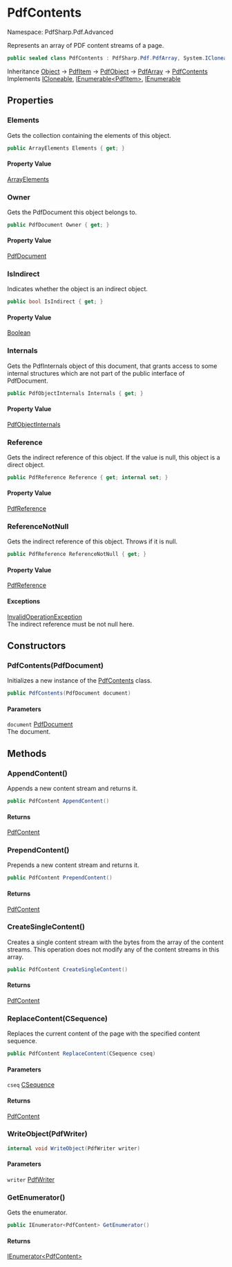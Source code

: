 # PdfContents

Namespace: PdfSharp.Pdf.Advanced

Represents an array of PDF content streams of a page.

```csharp
public sealed class PdfContents : PdfSharp.Pdf.PdfArray, System.ICloneable, System.Collections.Generic.IEnumerable`1[[PdfSharp.Pdf.PdfItem, PdfSharp, Version=0.1.3.0, Culture=neutral, PublicKeyToken=null]], System.Collections.IEnumerable
```

Inheritance [Object](https://docs.microsoft.com/en-us/dotnet/api/system.object) → [PdfItem](./pdfsharp.pdf.pdfitem) → [PdfObject](./pdfsharp.pdf.pdfobject) → [PdfArray](./pdfsharp.pdf.pdfarray) → [PdfContents](./pdfsharp.pdf.advanced.pdfcontents)<br>
Implements [ICloneable](https://docs.microsoft.com/en-us/dotnet/api/system.icloneable), [IEnumerable&lt;PdfItem&gt;](https://docs.microsoft.com/en-us/dotnet/api/system.collections.generic.ienumerable-1), [IEnumerable](https://docs.microsoft.com/en-us/dotnet/api/system.collections.ienumerable)

## Properties

### **Elements**

Gets the collection containing the elements of this object.

```csharp
public ArrayElements Elements { get; }
```

#### Property Value

[ArrayElements](./pdfsharp.pdf.pdfarray.arrayelements)<br>

### **Owner**

Gets the PdfDocument this object belongs to.

```csharp
public PdfDocument Owner { get; }
```

#### Property Value

[PdfDocument](./pdfsharp.pdf.pdfdocument)<br>

### **IsIndirect**

Indicates whether the object is an indirect object.

```csharp
public bool IsIndirect { get; }
```

#### Property Value

[Boolean](https://docs.microsoft.com/en-us/dotnet/api/system.boolean)<br>

### **Internals**

Gets the PdfInternals object of this document, that grants access to some internal structures
 which are not part of the public interface of PdfDocument.

```csharp
public PdfObjectInternals Internals { get; }
```

#### Property Value

[PdfObjectInternals](./pdfsharp.pdf.advanced.pdfobjectinternals)<br>

### **Reference**

Gets the indirect reference of this object. If the value is null, this object is a direct object.

```csharp
public PdfReference Reference { get; internal set; }
```

#### Property Value

[PdfReference](./pdfsharp.pdf.advanced.pdfreference)<br>

### **ReferenceNotNull**

Gets the indirect reference of this object. Throws if it is null.

```csharp
public PdfReference ReferenceNotNull { get; }
```

#### Property Value

[PdfReference](./pdfsharp.pdf.advanced.pdfreference)<br>

#### Exceptions

[InvalidOperationException](https://docs.microsoft.com/en-us/dotnet/api/system.invalidoperationexception)<br>
The indirect reference must be not null here.

## Constructors

### **PdfContents(PdfDocument)**

Initializes a new instance of the [PdfContents](./pdfsharp.pdf.advanced.pdfcontents) class.

```csharp
public PdfContents(PdfDocument document)
```

#### Parameters

`document` [PdfDocument](./pdfsharp.pdf.pdfdocument)<br>
The document.

## Methods

### **AppendContent()**

Appends a new content stream and returns it.

```csharp
public PdfContent AppendContent()
```

#### Returns

[PdfContent](./pdfsharp.pdf.advanced.pdfcontent)<br>

### **PrependContent()**

Prepends a new content stream and returns it.

```csharp
public PdfContent PrependContent()
```

#### Returns

[PdfContent](./pdfsharp.pdf.advanced.pdfcontent)<br>

### **CreateSingleContent()**

Creates a single content stream with the bytes from the array of the content streams.
 This operation does not modify any of the content streams in this array.

```csharp
public PdfContent CreateSingleContent()
```

#### Returns

[PdfContent](./pdfsharp.pdf.advanced.pdfcontent)<br>

### **ReplaceContent(CSequence)**

Replaces the current content of the page with the specified content sequence.

```csharp
public PdfContent ReplaceContent(CSequence cseq)
```

#### Parameters

`cseq` [CSequence](./pdfsharp.pdf.content.objects.csequence)<br>

#### Returns

[PdfContent](./pdfsharp.pdf.advanced.pdfcontent)<br>

### **WriteObject(PdfWriter)**

```csharp
internal void WriteObject(PdfWriter writer)
```

#### Parameters

`writer` [PdfWriter](./pdfsharp.pdf.io.pdfwriter)<br>

### **GetEnumerator()**

Gets the enumerator.

```csharp
public IEnumerator<PdfContent> GetEnumerator()
```

#### Returns

[IEnumerator&lt;PdfContent&gt;](https://docs.microsoft.com/en-us/dotnet/api/system.collections.generic.ienumerator-1)<br>
